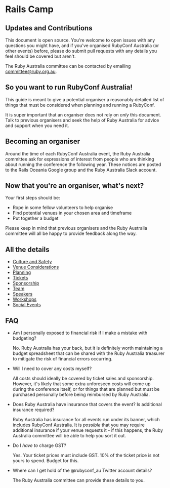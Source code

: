 # Rails Camp

## Updates and Contributions

This document is open source. You're welcome to open issues with any questions you might have, and if you've organised RubyConf Australia (or other events) before, please do submit pull requests with any details you feel should be covered but aren't.

The Ruby Australia committee can be contacted by emailing [committee@ruby.org.au](mailto:committee@ruby.org.au).

## So you want to run RubyConf Australia!

This guide is meant to give a potential organiser a reasonably detailed list of things that must be considered when planning and running a RubyConf.

It is super important that an organiser does not rely on *only* this document. Talk to previous organisers and seek the help of Ruby Australia for advice and support when you need it.

## Becoming an organiser

Around the time of each RubyConf Australia event, the Ruby Australia committee ask for expressions of interest from people who are thinking about running the conference the following year. These notices are posted to the Rails Oceania Google group and the Ruby Australia Slack account.

## Now that you're an organiser, what's next?

Your first steps should be:

* Rope in some fellow volunteers to help organise
* Find potential venues in your chosen area and timeframe
* Put together a budget

Please keep in mind that previous organisers and the Ruby Australia committee will all be happy to provide feedback along the way.

## All the details

* [Culture and Safety](culture.md)
* [Venue Considerations](venue.md)
* [Planning](planning.md)
* [Tickets](tickets.md)
* [Sponsorship](sponsorship.md)
* [Team](team.md)
* [Speakers](speakers.md)
* [Workshops](workshops.md)
* [Social Events](social.md)

## FAQ

- Am I personally exposed to financial risk if I make a mistake with budgeting?

  No. Ruby Australia has your back, but it is definitely worth maintaining a budget spreadsheet that can be shared with the Ruby Australia treasurer to mitigate the risk of financial errors occurring.

- Will I need to cover any costs myself?

  All costs should ideally be covered by ticket sales and sponsorship. However, it's likely that some extra unforeseen costs will come up during the conference itself, or for things that are planned but must be purchased personally before being reimbursed by Ruby Australia.

- Does Ruby Australia have insurance that covers the event? Is additional insurance required?

  Ruby Australia has insurance for all events run under its banner, which includes RubyConf Australia. It is _possible_ that you may require additional insurance if your venue requests it - if this happens, the Ruby Australia committee will be able to help you sort it out.

- Do I *have to* charge GST?

  Yes. Your ticket prices must include GST. 10% of the ticket price is not yours to spend. Budget for this.

- Where can I get hold of the @rubyconf_au Twitter account details?

  The Ruby Australia committee can provide these details to you.
